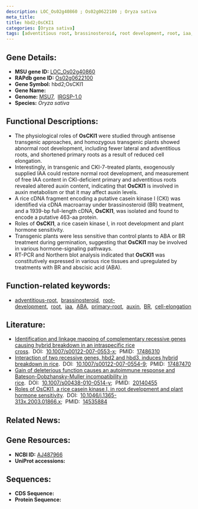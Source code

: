 ```yaml
---
description: LOC_Os02g40860 ; Os02g0622100 ; Oryza sativa
meta_title:
title: hbd2;OsCKI1
categories: [Oryza sativa]
tags: [adventitious root, brassinosteroid, root development, root, iaa,  ABA , primary root, auxin,  BR , cell elongation]
---
```


## Gene Details:
- **MSU gene ID:** [LOC_Os02g40860](http://rice.uga.edu/cgi-bin/ORF_infopage.cgi?orf=LOC_Os02g40860)  
- **RAPdb gene ID:** [Os02g0622100](https://rapdb.dna.affrc.go.jp/locus/?name=Os02g0622100)  
- **Gene Symbol:** hbd2;OsCKI1
- **Gene Name:**
- **Genome:**  [MSU7](http://rice.uga.edu/),&nbsp;&nbsp;[IRGSP-1.0](https://rapdb.dna.affrc.go.jp/download/irgsp1.html)
- **Species:** *Oryza sativa*

## Functional Descriptions:
   - The physiological roles of **OsCKI1** were studied through antisense transgenic approaches, and homozygous transgenic plants showed abnormal root development, including fewer lateral and adventitious roots, and shortened primary roots as a result of reduced cell elongation.
   - Interestingly, in transgenic and CKI-7-treated plants, exogenously supplied IAA could restore normal root development, and measurement of free IAA content in CKI-deficient primary and adventitious roots revealed altered auxin content, indicating that **OsCKI1** is involved in auxin metabolism or that it may affect auxin levels.
   - A rice cDNA fragment encoding a putative casein kinase I (CKI) was identified via cDNA macroarray under brassinosteroid (BR) treatment, and a 1939-bp full-length cDNA, **OsCKI1**, was isolated and found to encode a putative 463-aa protein.
   - Roles of **OsCKI1**, a rice casein kinase I, in root development and plant hormone sensitivity.
   - Transgenic plants were less sensitive than control plants to ABA or BR treatment during germination, suggesting that **OsCKI1** may be involved in various hormone-signaling pathways.
   - RT-PCR and Northern blot analysis indicated that **OsCKI1** was constitutively expressed in various rice tissues and upregulated by treatments with BR and abscisic acid (ABA).

## Function-related keywords:
   - [adventitious-root](/tags/adventitious-root/),&nbsp;&nbsp;[brassinosteroid](/tags/brassinosteroid/),&nbsp;&nbsp;[root-development](/tags/root-development/),&nbsp;&nbsp;[root](/tags/root/),&nbsp;&nbsp;[iaa](/tags/iaa/),&nbsp;&nbsp;[ABA](/tags/ABA/),&nbsp;&nbsp;[primary-root](/tags/primary-root/),&nbsp;&nbsp;[auxin](/tags/auxin/),&nbsp;&nbsp;[BR](/tags/BR/),&nbsp;&nbsp;[cell-elongation](/tags/cell-elongation/)

## Literature:
   - [Identification and linkage mapping of complementary recessive genes causing hybrid breakdown in an intraspecific rice cross](https://www.doi.org/10.1007/s00122-007-0553-x).&nbsp;&nbsp;DOI:&nbsp;&nbsp;[10.1007/s00122-007-0553-x](https://www.doi.org/10.1007/s00122-007-0553-x);&nbsp;&nbsp;PMID:&nbsp;&nbsp;[17486310](https://pubmed.ncbi.nlm.nih.gov/17486310/)
   - [Interaction of two recessive genes, hbd2 and hbd3, induces hybrid breakdown in rice](https://www.doi.org/10.1007/s00122-007-0554-9).&nbsp;&nbsp;DOI:&nbsp;&nbsp;[10.1007/s00122-007-0554-9](https://www.doi.org/10.1007/s00122-007-0554-9);&nbsp;&nbsp;PMID:&nbsp;&nbsp;[17487470](https://pubmed.ncbi.nlm.nih.gov/17487470/)
   - [Gain of deleterious function causes an autoimmune response and Bateson-Dobzhansky-Muller incompatibility in rice](https://www.doi.org/10.1007/s00438-010-0514-y).&nbsp;&nbsp;DOI:&nbsp;&nbsp;[10.1007/s00438-010-0514-y](https://www.doi.org/10.1007/s00438-010-0514-y);&nbsp;&nbsp;PMID:&nbsp;&nbsp;[20140455](https://pubmed.ncbi.nlm.nih.gov/20140455/)
   - [Roles of OsCKI1, a rice casein kinase I, in root development and plant hormone sensitivity](https://www.doi.org/10.1046/j.1365-313x.2003.01866.x).&nbsp;&nbsp;DOI:&nbsp;&nbsp;[10.1046/j.1365-313x.2003.01866.x](https://www.doi.org/10.1046/j.1365-313x.2003.01866.x);&nbsp;&nbsp;PMID:&nbsp;&nbsp;[14535884](https://pubmed.ncbi.nlm.nih.gov/14535884/)

## Related News:

## Gene Resources:
- **NCBI ID:**  [AJ487966](http://www.ncbi.nlm.nih.gov/nuccore/AJ487966)
- **UniProt accessions:** [](https://www.uniprot.org/uniprotkb//entry)

## Sequences:
- **CDS Sequence:**
- **Protein Sequence:**
